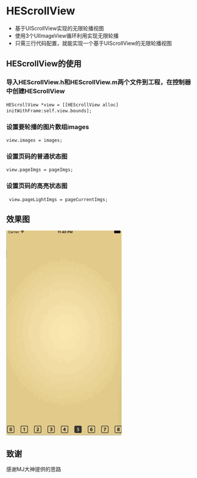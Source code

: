 # HEScrollView
- 基于UIScrollView实现的无限轮播视图
- 使用3个UIImageView循环利用实现无限轮播
- 只需三行代码配置，就能实现一个基于UIScrollView的无限轮播视图

## HEScrollView的使用
### 导入HEScrollView.h和HEScrollView.m两个文件到工程，在控制器中创建HEScrollView
```
HEScrollView *view = [[HEScrollView alloc] initWithFrame:self.view.bounds];
```
### 设置要轮播的图片数组images
```
view.images = images;
```

### 设置页码的普通状态图
```
view.pageImgs = pageImgs;
```

### 设置页码的高亮状态图
```
 view.pageLightImgs = pageCurrentImgs;
```
## 效果图
![image](https://github.com/heyode/HEScrollView/blob/master/myProject.gif)
## 致谢 
感谢MJ大神提供的思路
